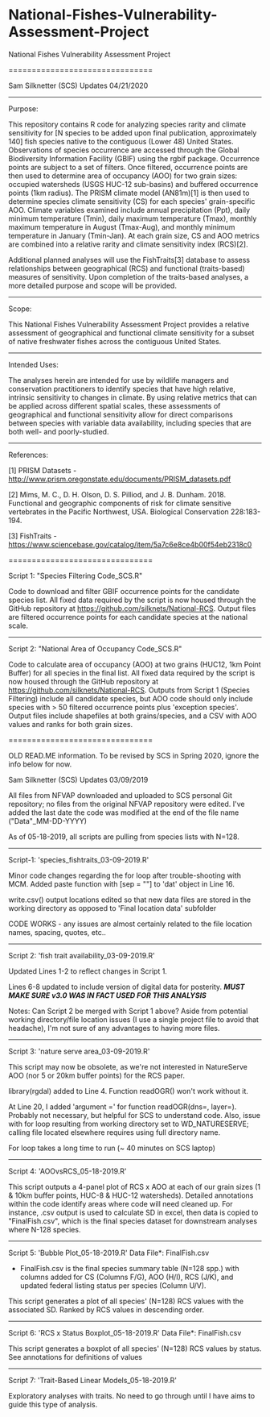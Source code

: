 # National-Fishes-Vulnerability-Assessment-Project
National Fishes Vulnerability Assessment Project

===============================

Sam Silknetter (SCS) Updates 04/21/2020

-------------------------------

Purpose:

This repository contains R code for analyzing species rarity and climate sensitivity for [N species to be added upon final publication, approximately 140] fish species native to the contiguous (Lower 48) United States. Observations of species occurrence are accessed through the Global Biodiversity Information Facility (GBIF) using the rgbif package. Occurrence points are subject to a set of filters. Once filtered, occurrence points are then used to determine area of occupancy (AOO) for two grain sizes: occupied watersheds (USGS HUC-12 sub-basins) and buffered occurrence points (1km radius). The PRISM climate model (AN81m)[1] is then used to determine species climate sensitivity (CS) for each species' grain-specific AOO. Climate variables examined include annual precipitation (Ppt), daily minimum temperature (Tmin), daily maximum temperature (Tmax), monthly maximum temperature in August (Tmax-Aug), and monthly minimum temperature in January (Tmin-Jan). At each grain size, CS and AOO metrics are combined into a relative rarity and climate sensitivity index (RCS)[2].

Additional planned analyses will use the FishTraits[3] database to assess relationships between geographical (RCS) and functional (traits-based) measures of sensitivity. Upon completion of the traits-based analyses, a more detailed purpose and scope will be provided.

-------------------------------

Scope:

This National Fishes Vulnerability Assessment Project provides a relative assessment of geographical and functional climate sensitivity for a subset of native freshwater fishes across the contiguous United States.

-------------------------------

Intended Uses:

The analyses herein are intended for use by wildlife managers and conservation practitioners to identify species that have high relative, intrinsic sensitivity to changes in climate. By using relative metrics that can be applied across different spatial scales, these assessments of geographical and functional sensitivity allow for direct comparisons between species with variable data availability, including species that are both well- and poorly-studied. 

-------------------------------

References:

[1] PRISM Datasets - http://www.prism.oregonstate.edu/documents/PRISM_datasets.pdf

[2] Mims, M. C., D. H. Olson, D. S. Pilliod, and J. B. Dunham. 2018. Functional and geographic components of risk for climate sensitive vertebrates in the Pacific Northwest, USA. Biological Conservation 228:183-194.

[3] FishTraits - https://www.sciencebase.gov/catalog/item/5a7c6e8ce4b00f54eb2318c0

===============================

Script 1: "Species Filtering Code_SCS.R"

Code to download and filter GBIF occurrence points for the candidate species list. All fixed data required by the script is now housed through the GitHub repository at https://github.com/silknets/National-RCS. Output files are filtered occurrence points for each candidate species at the national scale. 

-------------------------------

Script 2: "National Area of Occupancy Code_SCS.R"

Code to calculate area of occupancy (AOO) at two grains (HUC12, 1km Point Buffer) for all species in the final list. All fixed data required by the script is now housed through the GitHub repository at https://github.com/silknets/National-RCS. Outputs from Script 1 (Species Filtering) include all candidate species, but AOO code should only include species with > 50 filtered occurrence points plus 'exception species'. Output files include  shapefiles at both grains/species, and a CSV with AOO values and ranks for both grain sizes. 

===============================

OLD READ.ME information. To be revised by SCS in Spring 2020, ignore the info below for now. 

Sam Silknetter (SCS) Updates 03/09/2019

All files from NFVAP downloaded and uploaded to SCS personal Git repository; no files from the original NFVAP repository were edited. I've added the last date the code was modified at the end of the file name ("Data"_MM-DD-YYYY)

As of 05-18-2019, all scripts are pulling from species lists with N=128. 

-------------------------------

Script-1: 'species_fishtraits_03-09-2019.R'

Minor code changes regarding the for loop after trouble-shooting with MCM. Added paste function with [sep = ""] to 'dat' object in Line 16.

write.csv() output locations edited so that new data files are stored in the working directory as opposed to 'Final location data' subfolder

CODE WORKS - any issues are almost certainly related to the file location names, spacing, quotes, etc..

-------------------------------

Script 2: 'fish trait availability_03-09-2019.R'

Updated Lines 1-2 to reflect changes in Script 1.

Lines 6-8 updated to include version of digital data for posterity. *****MUST MAKE SURE v3.0 WAS IN FACT USED FOR THIS ANALYSIS*****

Notes: Can Script 2 be merged with Script 1 above? Aside from potential working directory/file location issues (I use a single project file to avoid that headache), I'm not sure of any advantages to having more files.

-------------------------------

Script 3: 'nature serve area_03-09-2019.R'

This script may now be obsolete, as we're not interested in NatureServe AOO  (nor 5 or 20km buffer points) for the RCS paper. 

library(rgdal) added to Line 4. Function readOGR() won't work without it.

At Line 20, I added 'argument =' for function readOGR(dns=, layer=). Probably not necessary, but helpful for SCS to understand code. Also, issue with for loop resulting from working directory set to WD_NATURESERVE; calling file located elsewhere requires using full directory name. 

For loop takes a long time to run (~ 40 minutes on SCS laptop)

-------------------------------

Script 4: 'AOOvsRCS_05-18-2019.R'

This script outputs a 4-panel plot of RCS x AOO at each of our grain sizes (1 & 10km buffer points, HUC-8 & HUC-12 watersheds). Detailed annotations within the code identify areas where code will need cleaned up. For instance, .csv output is used to calculate SD in excel, then data is copied to "FinalFish.csv", which is the final species dataset for downstream analyses where N-128 species. 

-------------------------------

Script 5: 'Bubble Plot_05-18-2019.R'
Data File*: FinalFish.csv
  * FinalFish.csv is the final species summary table (N=128 spp.) with columns added      for CS (Columns F/G), AOO (H/I), RCS (J/K), and updated federal listing status       per species (Column U/V). 

This script generates a plot of all species' (N=128) RCS values with the associated SD. Ranked by RCS values in descending order. 

-------------------------------

Script 6: 'RCS x Status Boxplot_05-18-2019.R'
Data File*: FinalFish.csv

This script generates a boxplot of all species' (N=128) RCS values by status. See annotations for definitions of values

-------------------------------

Script 7: 'Trait-Based Linear Models_05-18-2019.R'

Exploratory analyses with traits. No need to go through until I have aims to guide this type of analysis. 
